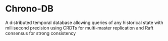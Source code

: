 # Chrono-DB
A distributed temporal database allowing queries of any historical state with millisecond precision using CRDTs for multi-master replication and Raft consensus for strong consistency
